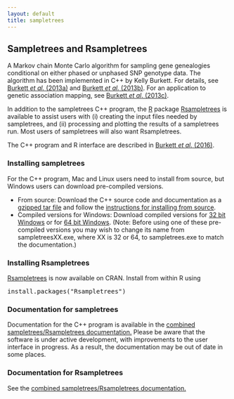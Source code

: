 ```yaml
---
layout: default
title: sampletrees
---
```


## Sampletrees and Rsampletrees

<p>A Markov chain Monte Carlo algorithm for sampling gene genealogies conditional on either phased or unphased SNP genotype data. The algorithm has been implemented in C++ by Kelly Burkett. For details, see <a href="https://www.sfu.ca/content/dam/sfu/stat/documents/Statgen/ws-procs_PostReview.pdf">Burkett <i>et al.</i> (2013a)</a> and <a href="https://www.degruyter.com/view/j/sagmb.2013.12.issue-5/sagmb-2012-0011/sagmb-2012-0011.xml">Burkett <i>et al.</i> (2013b)</a>. For an application to genetic association mapping, see <a href="http://www.frontiersin.org/Journal/10.3389/fgene.2013.00260/abstract">Burkett <i>et al</i>. (2013c)</a>.<br>
</p>
<p>In addition to the sampletrees C++ program, the <a href="http://www.r-project.org">R</a> package <a href="http://cran.r-project.org/web/packages/Rsampletrees/index.html">Rsampletrees</a> is available to assist users with (i) creating the input files needed by sampletrees, and (ii) processing and plotting the results of a sampletrees run. Most users of sampletrees will also want Rsampletrees.</p>
<p>The C++ program and R interface are described in <a href="https://academic.oup.com/bioinformatics/article/32/10/1580/1742656">Burkett <i>et al.</i> (2016)</a>.<br>
</p>
<h3>Installing sampletrees<br>
</h3>
<p>For the C++ program, Mac and Linux users need to install from source, but Windows users can download pre-compiled versions.</p>
<ul>
<li>From source: Download the C++ source code and documentation as a <a href="https://www.sfu.ca/content/dam/sfu/stat/documents/Statgen/sampletrees_2015-11-27.tar.gz">gzipped tar file</a> and follow the <a href="sampletrees/installfromsource.html">instructions for installing from source</a>.&nbsp;</li>
<li>Compiled versions for Windows: Download compiled versions for <a href="https://www.sfu.ca/content/dam/sfu/stat/documents/Statgen/sampletrees32.exe">32 bit Windows</a> or for <a href="https://www.sfu.ca/content/dam/sfu/stat/documents/Statgen/sampletrees64.exe">64 bit Windows</a>. (Note: Before using one of these pre-compiled versions you may wish to change its name from sampletreesXX.exe, where XX is 32 or 64, to sampletrees.exe to match the documentation.)<br>
</li>
</ul>
<h3>Installing Rsampletrees</h3>
<p><a href="http://cran.r-project.org/web/packages/Rsampletrees/index.html">Rsampletrees</a> is now available on CRAN. Install from within R using</p>
<pre>
install.packages(&quot;Rsampletrees&quot;)
</pre>
<h3>Documentation for sampletrees<br>
</h3>
<p>Documentation for the C++ program is available in the <a href="https://www.sfu.ca/content/dam/sfu/stat/documents/Statgen/sampletrees_Rsampletrees_documentation.pdf">combined sampletrees/Rsampletrees documentation.</a> Please be aware that the software is under active development, with improvements to the user interface in progress. As a result, the documentation may be out of date in some places.</p>
<h3>Documentation for Rsampletrees</h3>
<p>See the <a href="https://www.sfu.ca/content/dam/sfu/stat/documents/Statgen/sampletrees_Rsampletrees_documentation.pdf">combined sampletrees/Rsampletrees documentation.</a> </p>
